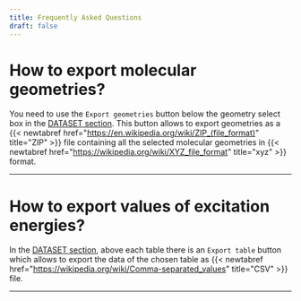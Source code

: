 ```yaml
---
title: Frequently Asked Questions
draft: false
---
```

# How to export molecular geometries?

You need to use the `Export geometries` button below the geometry select box in the [DATASET section](dataset).
This button allows to export geometries as a {{< newtabref  href="https://en.wikipedia.org/wiki/ZIP_(file_format)" title="ZIP" >}} file containing all the selected molecular geometries in {{< newtabref  href="https://wikipedia.org/wiki/XYZ_file_format" title="xyz" >}} format.

***

# How to export values of excitation energies?

In the [DATASET section](dataset), above each table there is an `Export table` button which allows to export the data of the chosen table as {{< newtabref  href="https://wikipedia.org/wiki/Comma-separated_values" title="CSV" >}} file.

***
